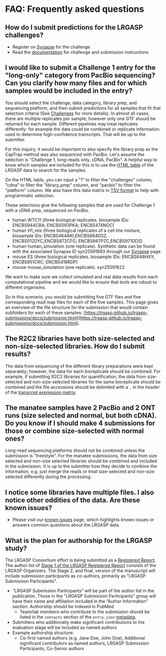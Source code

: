 # FAQ: Frequently asked questions

## How do I submit predictions for the LRGASP challenges?

- Register on [Synapse](https://www.synapse.org/#!Synapse:syn25007472/wiki/608702) for the challenge
- Read the [documentation](https://lrgasp.github.io/lrgasp-submissions/) for challenge and submission instructions

## I would like to submit a Challenge 1 entry for the "long-only" category from PacBio sequencing? Can you clarify how many files and for which samples would be included in the entry?

You should select the challenge, data category, library prep, and sequencing platform, and then submit predictions for all samples that fit that selection criteria (See [Challenges](https://lrgasp.github.io/lrgasp-submissions/docs/challenges.html) for more details). In almost all cases, there are multiple replicates per sample; however only one GTF should be returned for each sample. Different pipelines may treat replicates differently: for example the data could be combined or replicate information used to determine high-confidence transcripts. That will be up to the submitter.

For this inquiry, it would be important to also specify the library prep as the CapTrap method was also sequenced with PacBio. Let's assume the selection is "Challenge 1, long-reads only, cDNA, PacBio". A helpful way to know which samples are included for this is to use the [HTML table](https://hgwdev.gi.ucsc.edu/~markd/lrgasp/rnaseq-data-matrix.html) of the LRGASP data to search for the samples.

On the HTML table, you can input a "1" to filter the "challenges" column, "cdna" to filter the "library_prep" column, and "pacbio" to filter the "platform" column. We also have this data matrix in [TSV format](https://lrgasp.github.io/lrgasp-submissions/docs/rnaseq-data-matrix.tsv) to help with programmatic selection.

These selections give the following samples that are used for Challenge 1 with a cDNA prep, sequenced on PacBio.

- human WTC11 (three biological replicates. biosample IDs: ENCBS944CBA; ENCBS593PKA; ENCBS474NOC)
- human H1_mix (three biological replicates of a cell line mixture, biosample IDs: ENCBS464AKI,ENCBS664DSZ; ENCBS012DYC,ENCBS872CFG; ENCBS667PZC,ENCBS971DDS)
- human human_simulation (one replicate). Synthetic data can be found with the associated Synapse ID syn25591693 through our [Synapse](https://www.synapse.org/LRGASP) page
- mouse ES (three biological replicates. biosample IDs: ENCBS648HXY; ENCBS951CRC; ENCBS418RDP)
- mouse mouse_simulation (one replicate). syn25591622

We want to make sure we collect simulated and real data results from each computational pipeline and we would like to ensure that tools are robust to different organisms.

So in this scenario, you would be submitting five GTF files and five corresponding read map files for each of the five samples. This page gives an overview of the file structure for the submission that would contain subfolders for each of these samples: [https://lrgasp.github.io/lrgasp-submissions/docs/submission.html](https://lrgasp.github.io/lrgasp-submissions/docs/submission.html).

## The R2C2 libraries have both size-selected and non-size-selected libraries. How do I submit results?

The data from sequencing of the different library preparations were kept separately; however, the data for each bioreplicate should be combined. For example, if submitting R2C2 libraries for quantification, the data from size-selected and non-size-selected libraries for the same bioreplicate should be combined and the file accessions should be delimited with a `,` in the header of the [transcript expression matrix](https://lrgasp.github.io/lrgasp-submissions/docs/expression_matrix_format.html).

## The manatee samples have 2 PacBio and 2 ONT runs (size selected and normal, but both cDNA). Do you know if I should make 4 submissions for those or combine size-selected with normal ones?

Long-read sequencing platforms should not be combined unless the submission is "freestyle". For the manatee submissions, the data from size selected and non-size selected libraries should be combined and included in the submission. It is up to the submitter how they decide to combine the information, e.g. just merge the reads or treat size-selected and non-size selected differently during the processing.

## I notice some libraries have multiple files. I also notice other oddities of the data. Are these known issues?

- Please visit our [known issues](https://lrgasp.github.io/lrgasp-submissions/docs/known-issues.html) page, which highlights known issues or answers common questions about the LRGASP data.

## What is the plan for authorship for the LRGASP study?

The LRGASP Consortium effort is being submitted as a [Registered Report](https://www.cos.io/initiatives/registered-reports). The author list of [Stage 1 of the LRGASP Registered Report](https://www.researchsquare.com/article/rs-777702/v1) consists of the LRGASP Organizers.  The Stage 2, and final, version of the manuscript will include submission participants as co-authors, primarily as "LRGASP Submission Participants".

- “LRGASP Submission Participants” will be part of the author list in the publication. Those in the “LRGASP Submission Participants” group will have their name and affiliation included in the “Author Information” section. Authorship should be indexed in PubMed
  - Team/lab members who contribute to the submission should be listed in the ``contacts`` section of the ``entry.json`` [metadata](https://lrgasp.github.io/lrgasp-submissions/docs/metadata.html).
- Submitters who additionally make significant contributions to the evaluation stage will be included as named authors
- Example authorship structure:
  - Co-first named authors (e.g. Jane Doe, John Doe), Additional significant contributors as named authors, LRGASP Submission Participants, Co-Senior authors

